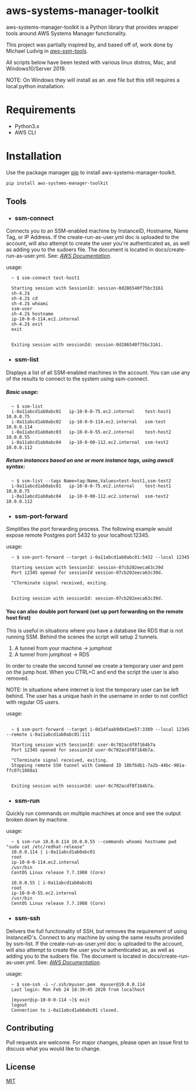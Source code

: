 # aws-systems-manager-toolkit

aws-systems-manager-toolkit is a Python library that provides wrapper tools around AWS Systems Manager functionality.

This project was partially inspired by, and based off of, work done by Michael Ludvig in *[aws-ssm-tools](https://github.com/mludvig/aws-ssm-tools/)*.

All scripts below have been tested with various linux distros, Mac, and Windows10/Server 2019.  

NOTE: On Windows they will install as an .exe file but this still requires a local python installation.

# Requirements

* Python3.x
* AWS CLI


# Installation

Use the package manager [pip](https://pip.pypa.io/en/stable/) to install aws-systems-manager-toolkit.

```bash
pip install aws-systems-manager-toolkit
```

## Tools
* ### ssm-connect

Connects you to an SSM-enabled machine by InstanceID, Hostname, Name Tag, or IP Address. If the create-run-as-user.yml doc is uploaded to the account, will also attempt to create the user you're authenticated as, as well as adding you to the sudoers file. The document is located in docs/create-run-as-user.yml. See: *[AWS Documentation](https://docs.aws.amazon.com/systems-manager/latest/userguide/sysman-ssm-docs.html)*.
    
  usage:
  ```
    ~ $ ssm-connect test-host1

    Starting session with SessionId: session-0d286540f75bc3161
    sh-4.2$
    sh-4.2$ cd
    sh-4.2$ whoami
    ssm-user
    sh-4.2$ hostname
    ip-10-0-0-114.ec2.internal
    sh-4.2$ exit
    exit


    Exiting session with sessionId: session-0d286540f75bc3161.
  ```
* ### ssm-list

Displays a list of all SSM-enabled machines in the account.  You can use any of the results to connect to the system using ssm-connect.

##### Basic usage:
  ```
    ~ $ ssm-list
    i-0a11abcd1ab0abc01   ip-10-0-0-75.ec2.internal    test-host1    10.0.0.75 
    i-0a11abcd1ab0abc02   ip-10-0-0-114.ec2.internal   ssm-test      10.0.0.114
    i-0a11abcd1ab0abc03   ip-10-0-0-55.ec2.internal    test-host2    10.0.0.55 
    i-0a11abcd1ab0abc04   ip-10-0-00-112.ec2.internal  ssm-test2     10.0.0.112

  ```
##### Return instances based on one or more instance tags, using awscli syntax:
  ```
    ~ $ ssm-list --tags Name=tag:Name,Values=test-host1,ssm-test2
    i-0a11abcd1ab0abc01   ip-10-0-0-75.ec2.internal    test-host1    10.0.0.75
    i-0a11abcd1ab0abc04   ip-10-0-00-112.ec2.internal  ssm-test2     10.0.0.112
  ```
* ### ssm-port-forward

Simplifies the port forwarding process.  The following example would expose remote Postgres port 5432 to your localhost:12345.  

  usage:
  ```
    ~ $ ssm-port-forward --target i-0a11abcd1ab0abc01:5432 --local 12345

    Starting session with SessionId: session-07cb202eeca63c39d
    Port 12345 opened for sessionId session-07cb202eeca63c39d.
        
    ^CTerminate signal received, exiting.


    Exiting session with sessionId: session-07cb202eeca63c39d.
  ```
  
  #### You can also double port forward (set up port forwarding on the remote host first)
  
This is useful in situations where you have a database like RDS that is not running SSM.  Behind the scenes the script will setup 2 tunnels.  
  
  1) A tunnel from your machine -> jumphost
  2) A tunnel from jumphost -> RDS

In order to create the second tunnel we create a temporary user and pem on the jump host.  When you CTRL+C and end the script the user is also removed.  
  
NOTE: In situations where internet is lost the temporary user can be left behind.  The user has a unique hash in the username in order to not conflict with regular OS users.  
  
  usage:
  ```
            
    ~ $ ssm-port-forward --target i-0d14faab9db41ee57:3389 --local 12345 --remote i-0a11abcd1ab0abc01:111

    Starting session with SessionId: user-0c702acdf8f164b7a
    Port 12345 opened for sessionId user-0c702acdf8f164b7a.

    ^CTerminate signal received, exiting.
    Stopping remote SSH tunnel with Command ID 18bf6db1-7a2b-44bc-901a-ffc07c1868a1


    Exiting session with sessionId: user-0c702acdf8f164b7a.
  ```
* ### ssm-run

Quickly run commands on multiple machines at once and see the output broken down by machine. 

  usage:
  ```
    ~ $ ssm-run 10.0.0.114 10.0.0.55 --commands whoami hostname pwd "sudo cat /etc/redhat-release"
    10.0.0.114 | i-0a11abcd1ab0abc01
    root
    ip-10-0-0-114.ec2.internal
    /usr/bin
    CentOS Linux release 7.7.1908 (Core)

    10.0.0.55 | i-0a11abcd1ab0abc01
    root
    ip-10-0-0-55.ec2.internal
    /usr/bin
    CentOS Linux release 7.7.1908 (Core)
  
  ```
* ### ssm-ssh

Delivers the full functionality of SSH, but removes the requirement of using InstanceID's.  Connect to any machine by using the same results provided by ssm-list. If the create-run-as-user.yml doc is uploaded to the account, will also attempt to create the user you're authenticated as, as well as adding you to the sudoers file. The document is located in docs/create-run-as-user.yml. See: *[AWS Documentation](https://docs.aws.amazon.com/systems-manager/latest/userguide/sysman-ssm-docs.html)*.

  usage:
  ```
    ~ $ ssm-ssh -i ~/.ssh/myuser.pem  myuser@10.0.0.114
    Last login: Mon Feb 24 18:39:45 2020 from localhost

    [myuser@ip-10-0-0-114 ~]$ exit
    logout
    Connection to i-0a11abcd1ab0abc01 closed.
  
  ```
## Contributing
Pull requests are welcome. For major changes, please open an issue first to discuss what you would like to change.


## License
[MIT](https://choosealicense.com/licenses/mit/)
